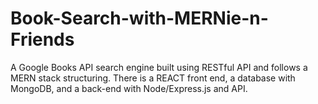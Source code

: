 # Book-Search-with-MERNie-n-Friends
A Google Books API search engine built using RESTful API and follows a MERN stack structuring. There is a REACT front end, a database with MongoDB, and a back-end with Node/Express.js and API.
